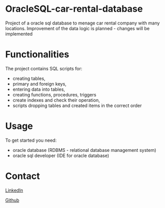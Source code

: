 # OracleSQL-car-rental-database
Project of a oracle sql database to menage car rental company with many locations. 
Improvement of the data logic is planned - changes will be implemented


# Functionalities
The project contains SQL scripts for:
- creating tables,
- primary and foreign keys,
- entering data into tables,
- creating functions, procedures, triggers
- create indexes and check their operation,
- scripts dropping tables and created items in the correct order


# Usage 
To get started you need: 
- oracle database (RDBMS - relational database management system)
- oracle sql developer (IDE for oracle database)


# Contact 
[LinkedIn](https://www.linkedin.com/in/wiktor-sadowski-1385ba207/)

[Github](https://github.com/Wuers)